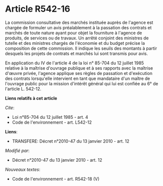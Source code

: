 # Article R542-16

La commission consultative des marchés instituée auprès de l'agence est chargée de formuler un avis préalablement à la
passation des contrats et marchés de toute nature ayant pour objet la fourniture à l'agence de produits, de services ou de
travaux. Un arrêté conjoint des ministres de tutelle et des ministres chargés de l'économie et du budget précise la
composition de cette commission. Il indique les seuils des montants à partir desquels les projets de contrats et marchés lui
sont transmis pour avis. 

En application du IV de l'article 4 de la loi n° 85-704 du 12 juillet 1985 relative à la maîtrise d'ouvrage publique et à ses
rapports avec la maîtrise d'œuvre privée, l'agence applique ses règles de passation et d'exécution des contrats lorsqu'elle
intervient en tant que mandataire d'un maître de l'ouvrage public pour la mission d'intérêt général qui lui est confiée au 6°
de l'article L. 542-12.

**Liens relatifs à cet article**

_Cite_:

  - Loi n°85-704 du 12 juillet 1985 - art. 4
  - Code de l'environnement - art. L542-12

**Liens**:

  - TRANSFERE: Décret n°2010-47 du 13 janvier 2010 - art. 12

_Modifié par_:

  - Décret n°2010-47 du 13 janvier 2010 - art. 12

_Nouveaux textes_:

  - Code de l'environnement - art. R542-18 (V)
